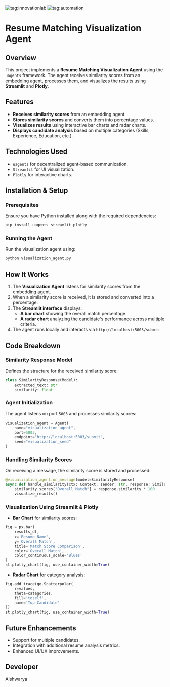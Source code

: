 ![tag:innovationlab](https://img.shields.io/badge/innovationlab-3D8BD3)
![tag:automation](https://img.shields.io/badge/automation-3D8BD3)

# Resume Matching Visualization Agent

## Overview
This project implements a **Resume Matching Visualization Agent** using the `uagents` framework. The agent receives similarity scores from an embedding agent, processes them, and visualizes the results using **Streamlit** and **Plotly**.

## Features
- **Receives similarity scores** from an embedding agent.
- **Stores similarity scores** and converts them into percentage values.
- **Visualizes results** using interactive bar charts and radar charts.
- **Displays candidate analysis** based on multiple categories (Skills, Experience, Education, etc.).

## Technologies Used
- `uagents` for decentralized agent-based communication.
- `Streamlit` for UI visualization.
- `Plotly` for interactive charts.

## Installation & Setup
### Prerequisites
Ensure you have Python installed along with the required dependencies:

```bash
pip install uagents streamlit plotly
```

### Running the Agent
Run the visualization agent using:

```bash
python visualization_agent.py
```

## How It Works
1. The **Visualization Agent** listens for similarity scores from the embedding agent.
2. When a similarity score is received, it is stored and converted into a percentage.
3. The **Streamlit interface** displays:
   - **A bar chart** showing the overall match percentage.
   - **A radar chart** analyzing the candidate's performance across multiple criteria.
4. The agent runs locally and interacts via `http://localhost:5003/submit`.

## Code Breakdown
### **Similarity Response Model**
Defines the structure for the received similarity score:
```python
class SimilarityResponse(Model):
    extracted_text: str
    similarity: float
```

### **Agent Initialization**
The agent listens on port `5003` and processes similarity scores:
```python
visualization_agent = Agent(
    name="visualization_agent",
    port=5003,
    endpoint="http://localhost:5003/submit",
    seed="visualization_seed"
)
```

### **Handling Similarity Scores**
On receiving a message, the similarity score is stored and processed:
```python
@visualization_agent.on_message(model=SimilarityResponse)
async def handle_similarity(ctx: Context, sender: str, response: SimilarityResponse):
    similarity_scores["Overall Match"] = response.similarity * 100
    visualize_results()
```

### **Visualization Using Streamlit & Plotly**
- **Bar Chart** for similarity scores:
```python
fig = px.bar(
    results_df,
    x='Resume Name',
    y='Overall Match',
    title='Match Score Comparison',
    color='Overall Match',
    color_continuous_scale='Blues'
)
st.plotly_chart(fig, use_container_width=True)
```
- **Radar Chart** for category analysis:
```python
fig.add_trace(go.Scatterpolar(
    r=values,
    theta=categories,
    fill='toself',
    name='Top Candidate'
))
st.plotly_chart(fig, use_container_width=True)
```

## Future Enhancements
- Support for multiple candidates.
- Integration with additional resume analysis metrics.
- Enhanced UI/UX improvements.

## Developer
Aishwarya